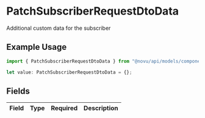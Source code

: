 # PatchSubscriberRequestDtoData

Additional custom data for the subscriber

## Example Usage

```typescript
import { PatchSubscriberRequestDtoData } from "@novu/api/models/components";

let value: PatchSubscriberRequestDtoData = {};
```

## Fields

| Field       | Type        | Required    | Description |
| ----------- | ----------- | ----------- | ----------- |